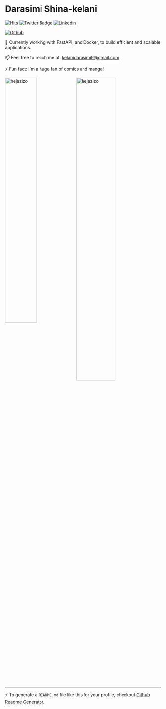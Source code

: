 # Darasimi Shina-kelani

[![Hits](https://hits.seeyoufarm.com/api/count/incr/badge.svg?url=https%3A%2F%2Fgithub.com%2Fhejazizo%2Fhejazizo&count_bg=%2379C83D&title_bg=%23555555&icon=&icon_color=%23E7E7E7&title=Profile+Views&edge_flat=false)](https://hits.seeyoufarm.com)
[![Twitter Badge](https://img.shields.io/badge/-Twitter-1da1f2?labelColor=1da1f2&logo=twitter&logoColor=white&link=https://twitter.com/kehlani_py)](https://twitter.com/kehlani_py)
[![Linkedin](https://img.shields.io/badge/-LinkedIn-blue?style=flat&logo=Linkedin&logoColor=white)](https://www.linkedin.com/in/darasimi-kelani-36a7091aa/)


[![Github](https://img.shields.io/github/followers/hejazizo?label=Follow&style=social)](https://github.com/hejazizo)

🌱 Currently working with FastAPI,  and Docker, to build efficient and scalable applications.

📫 Feel free to reach me at: kelanidarasimi9@gmail.com

⚡ Fun fact: I'm a huge fan of comics and manga!


<div>
  <img width="45%" align="left" src="https://github-readme-stats.vercel.app/api/top-langs?username=hejazizo&show_icons=true&locale=en&layout=compact" alt="hejazizo" />
  <img width="50%"  src="https://github-readme-streak-stats.herokuapp.com/?user=hejazizo&" alt="hejazizo" />
</div>


---
:zap: To generate a `README.md` file like this for your profile, checkout [Github Readme Generator](https://hejazizo-github-profile-readme-srcstreamlit-app-i6skm7.streamlit.app/).
